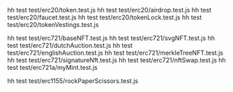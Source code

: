 hh test test/erc20/token.test.js
hh test test/erc20/airdrop.test.js
hh test test/erc20/faucet.test.js
hh test test/erc20/tokenLock.test.js
hh test test/erc20/tokenVestings.test.js

hh test test/erc721/baseNFT.test.js
hh test test/erc721/svgNFT.test.js
hh test test/erc721/dutchAuction.test.js
hh test test/erc721/englishAuction.test.js
hh test test/erc721/merkleTreeNFT.test.js
hh test test/erc721/signatureNft.test.js
hh test test/erc721/nftSwap.test.js
hh test test/erc721a/myMint.test.js

hh test test/erc1155/rockPaperScissors.test.js
